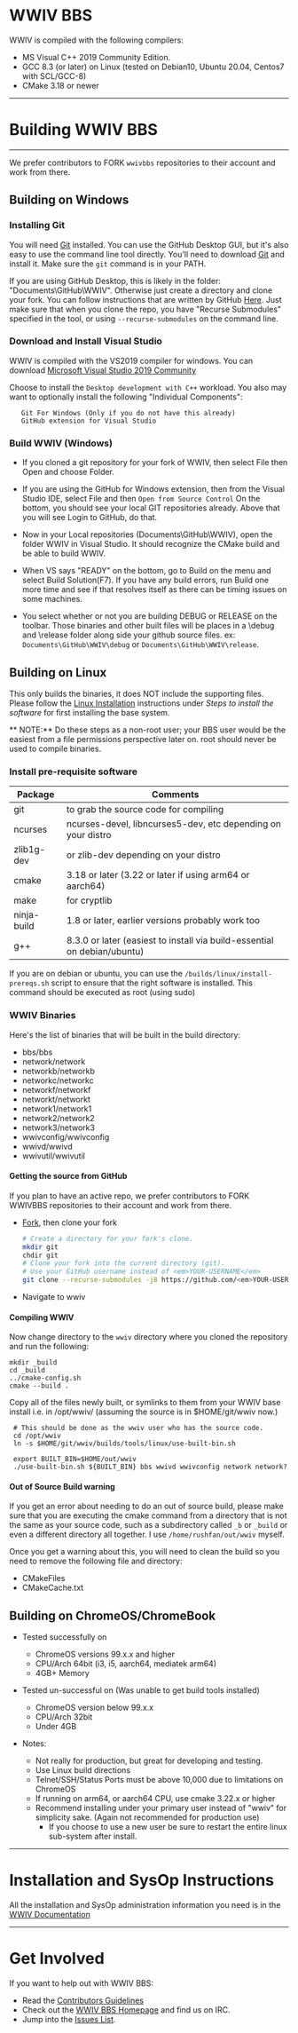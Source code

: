 WWIV BBS
========

WWIV is compiled with the following compilers:
  
- MS Visual C++ 2019 Community Edition.
- GCC 8.3 (or later) on Linux 
  (tested on Debian10, Ubuntu 20.04, Centos7 with SCL/GCC-8)
- CMake 3.18 or newer

***

# Building WWIV BBS
***

We prefer contributors to FORK ```wwivbbs``` repositories to their account and work from there.

## Building on Windows

### Installing Git

You will need [Git](https://git-scm.com) installed.  You can use the GitHub Desktop GUI, but it's also easy
to use the command line tool directly.  You'll need to download [Git](https://git-scm.com/download/win) and
install it.  Make sure the ```git``` command is in your PATH.

If you are using GitHub Desktop, this is likely in the folder: "Documents\GitHub\WWIV".  Otherwise just
create a directory and clone your fork.  You can follow instructions that are written by GitHub 
[Here](https://help.github.com/en/github/getting-started-with-github/fork-a-repo). Just make sure that
when you clone the repo, you have "Recurse Submodules" specified in the tool, or using 
```--recurse-submodules``` on the command line.

### Download and Install Visual Studio
WWIV is compiled with the VS2019 compiler for windows. 
You can download [Microsoft Visual Studio 2019 Community](https://www.visualstudio.com/downloads/)

Choose to install the ```Desktop development with C++``` workload.
You also may want to optionally install the following "Individual Components":
```
   Git For Windows (Only if you do not have this already)
   GitHub extension for Visual Studio
```


### Build WWIV (Windows)
* If you cloned a git repository for your fork of WWIV, then select File then Open and choose Folder.

* If you are using the GitHub for Windows extension, then from the Visual Studio IDE, select File and then ```Open from Source Control```
On the bottom, you should see your local GIT repositories already.
Above that you will see Login to GitHub, do that.
* Now in your Local repositories (Documents\GitHub\WWIV), open the
  folder WWIV in Visual Studio. It should recognize the CMake build
  and be able to build WWIV.
* When VS says "READY" on the bottom, go to Build on the menu and select Build Solution(F7). If you have any build errors, run Build one more time and see if that resolves itself as there can be timing issues on some machines.
* You select whether or not you are building DEBUG or RELEASE on the toolbar. Those binaries and other built files will be places in a \debug and \release folder along side your github source files. ex: ```Documents\GitHub\WWIV\debug``` or ```Documents\GitHub\WWIV\release```.


## Building on Linux
This only builds the binaries, it does NOT include the supporting files.
Please follow the
[Linux Installation](http://docs.wwivbbs.org/en/latest/linux_installation/) instructions under
*Steps to install the software* for first installing the base system.

** NOTE:** Do these steps as a non-root user; your BBS user would be the easiest from a file permissions perspective later on.  root should never be used to compile binaries.

### Install pre-requisite software

Package | Comments
------- | ----------
git | to grab the source code for compiling  
ncurses | ncurses-devel, libncurses5-dev, etc depending on your distro
zlib1g-dev | or zlib-dev depending on your distro
cmake | 3.18 or later (3.22 or later if using arm64 or aarch64)
make | for cryptlib
ninja-build | 1.8 or later, earlier versions probably work too
g++ | 8.3.0 or later (easiest to install via build-essential on debian/ubuntu)

If you are on debian or ubuntu, you can use the ```/builds/linux/install-prereqs.sh``` 
script to ensure that the right software is installed.  This command should be executed as root (using sudo)

### WWIV Binaries
Here's the list of binaries that will be built in the build directory:  

* bbs/bbs  
* network/network  
* networkb/networkb
* networkc/networkc
* networkf/networkf
* networkt/networkt
* network1/network1
* network2/network2
* network3/network3
* wwivconfig/wwivconfig  
* wwivd/wwivd  
* wwivutil/wwivutil  

#### Getting the source from GitHub
If you plan to have an active repo, we prefer contributors to FORK WWIVBBS
repositories to their account and work from there.  

* [Fork](https://help.github.com/articles/fork-a-repo/), then clone your fork
    
    ```bash
    # Create a directory for your fork's clone.
    mkdir git
    chdir git
    # Clone your fork into the current directory (git).
    # Use your GitHub username instead of <em>YOUR-USERNAME</em>
    git clone --recurse-submodules -j8 https://github.com/<em>YOUR-USERNAME</em>/wwiv.git
    ```
* Navigate to wwiv

#### Compiling WWIV


Now change directory to the ```wwiv``` directory where you cloned the repository
and run the following:
  ```
  mkdir _build
  cd _build 
  ../cmake-config.sh 
  cmake --build .
  ```

Copy all of the files newly built, or symlinks to them from your WWIV base install
i.e. in /opt/wwiv/ (assuming the source is in $HOME/git/wwiv now.)
```
 # This should be done as the wwiv user who has the source code.
 cd /opt/wwiv
 ln -s $HOME/git/wwiv/builds/tools/linux/use-built-bin.sh
 
 export BUILT_BIN=$HOME/out/wwiv
 ./use-built-bin.sh ${BUILT_BIN} bbs wwivd wwivconfig network network?

```

#### Out of Source Build warning

If you get an error about needing to do an out of source build, please make sure that
you are executing the cmake command from a directory that is not the same as your source
code, such as a subdirectory called ```_b``` or ```_build``` or even a different directory
all together. I use ```/home/rushfan/out/wwiv``` myself.

Once you get a warning about this, you will need to clean the build so you need to
remove the following file and directory:
  * CMakeFiles
  * CMakeCache.txt 


## Building on ChromeOS/ChromeBook 

* Tested successfully on
  * ChromeOS versions 99.x.x and higher
  * CPU/Arch 64bit (i3, i5, aarch64, mediatek arm64)
  * 4GB+ Memory

* Tested un-successful on (Was unable to get build tools installed)
  * ChromeOS version below 99.x.x
  * CPU/Arch 32bit
  * Under 4GB 


* Notes: 
  * Not really for production, but great for developing and testing.
  * Use Linux build directions
  * Telnet/SSH/Status Ports must be above 10,000 due to limitations on ChromeOS
  * If running on arm64, or aarch64 CPU, use cmake 3.22.x or higher
  * Recommend installing under your primary user instead of "wwiv" for simplicity sake. (Again not recommended for production use)
    * If you choose to use a new user be sure to restart the entire linux sub-system after install. 

***
Installation and SysOp Instructions
====================

All the installation and SysOp administration information you 
need is in the [WWIV Documentation](https://docs.wwivbbs.org/)

***

Get Involved
====================

If you want to help out with WWIV BBS:

* Read the [Contributors Guidelines](contributing.md)
* Check out the [WWIV BBS Homepage](https://www.wwivbbs.org) and find us on IRC.
* Jump into the [Issues List](https://github.com/wwivbbs/wwiv/issues).
